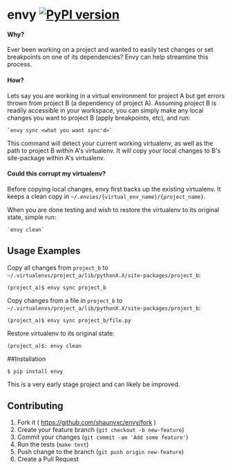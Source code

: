 # envy [![PyPI version](https://badge.fury.io/py/envy.svg)](https://badge.fury.io/py/envy)

#### Why?
Ever been working on a project and wanted to easily test changes or set breakpoints on one of its dependencies?  Envy can help streamline this process.  

#### How?
Lets say you are working in a virtual environment for project A but get errors thrown from project B (a dependency of project A).  Assuming project B is readily accessible in your workspace, you can simply make any local changes you want to project B (apply breakpoints, etc), and run:

    `envy sync <what you want sync'd>`
  
This command will detect your current working virtualenv, as well as the path to project B *within* A's virtualenv.  It will copy your local changes to B's site-package within A's virtualenv.

#### Could this corrupt my virtualenv?
Before copying local changes, envy first backs up the existing virtualenv.  It keeps a clean copy in       `~/.envies/{virtual_env_name}/{project_name}`.

When you are done testing and wish to restore the virtualenv to its original state, simple run:

    `envy clean`

## Usage Examples
Copy all changes from `project_b` to `~/.virtualenvs/project_a/lib/pythonX.X/site-packages/project_b`:


`(project_a)$ envy sync project_b `

Copy changes from a file in `project_b` to `~/.virtualenvs/project_a/lib/pythonX.X/site-packages/project_b`:


`(project_a)$ envy sync project_b/file.py`

Restore virtualenv to its original state:

`(project_a)$: envy clean`

##Installation

`$ pip install envy`

This is a very early stage project and can likely be improved.  

## Contributing
1. Fork it ( https://github.com/shaunvxc/envy/fork )
1. Create your feature branch (`git checkout -b new-feature`)
1. Commit your changes (`git commit -am 'Add some feature'`)
1. Run the tests (`make test`)
1. Push change to the branch (`git push origin new-feature`)
1. Create a Pull Request



